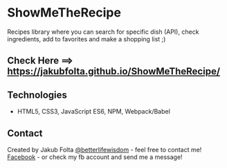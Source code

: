 # ShowMeTheRecipe
Recipes library where you can search for specific dish (API), check ingredients, add to favorites and make a shopping list ;)  

## Check Here ==> https://jakubfolta.github.io/ShowMeTheRecipe/

## Technologies
* HTML5, CSS3, JavaScript ES6, NPM, Webpack/Babel

## Contact
Created by Jakub Folta [@betterlifewisdom](https://www.betterlifewisdom.com/) - feel free to contact me!<br/>
[Facebook](https://www.facebook.com/jakub.folta.58) - or check my fb account and send me a message!

